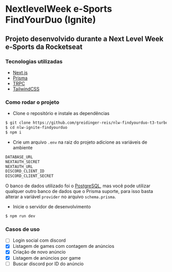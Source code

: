 # NextlevelWeek e-Sports FindYourDuo (Ignite)

## Projeto desenvolvido durante a Next Level Week e-Sports da Rocketseat

### Tecnologias utilizadas
- [Next.js](https://nextjs.org/)
- [Prisma](https://www.prisma.io/)
- [TRPC](https://trpc.io/)
- [TailwindCSS](https://tailwindcss.com/)
  
### Como rodar o projeto
- Clone o repositório e instale as dependências
```bash
$ git clone https://github.com/greidinger-reis/nlw-findyourduo-t3-turborepo.git
$ cd nlw-ignite-findyourduo
$ npm i
```
- Crie um arquivo `.env` na raiz do projeto adicione as variáveis de ambiente
```bash
DATABASE_URL
NEXTAUTH_SECRET
NEXTAUTH_URL
DISCORD_CLIENT_ID
DISCORD_CLIENT_SECRET
```

O banco de dados utilizado foi o [PostgreSQL](https://www.postgresql.org/), mas você pode utilizar qualquer outro banco de dados que o Prisma suporte, para isso basta alterar a variável `provider` no arquivo `schema.prisma`.

- Inicie o servidor de desenvolvimento
```bash
$ npm run dev
```

### Casos de uso

- [ ] Login social com discord
- [x] Listagem de games com contagem de anúncios
- [x] Criação de novo anúncio
- [x] Listagem de anúncios por game
- [ ] Buscar discord por ID do anúncio 
